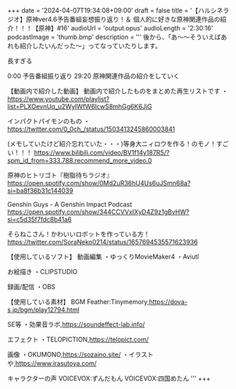 +++
date = '2024-04-07T19:34:08+09:00'
draft = false
title = '【ハルシネラジオ】原神ver4.6予告番組妄想振り返り！＆ 個人的に好きな原神関連作品の紹介！！！【原神】#16'
audioUrl = 'output.opus'
audioLength = '2:30:16'
podcastImage = 'thumb.bmp'
description = '''
後から、「あ～～そういえばあれも紹介したいんだった～」ってなっていたりします。

長すぎる

0:00 予告番組振り返り
29:20 原神関連作品の紹介をしていく


【動画内で紹介した動画】
動画内で紹介したものをまとめた再生リストです
・https://www.youtube.com/playlist?list=PLXOevnUq_u2WyIWfW6lcwS8mhGg6K6JjG

インパクトパイモンのもの
・https://twitter.com/0_0ch_/status/1503413245860003841

(メモしていたけど紹介忘れていた・・・)等身大ニィロウを作る！のモノ！すごい！！！
https://www.bilibili.com/video/BV1f14y187R5/?spm_id_from=333.788.recommend_more_video.0

原神のヒトリゴト『樹脂待ちラジオ』
https://open.spotify.com/show/0Md2uR36hU4Us6uJSmn68a?si=ba8f36b31c144039

Genshin Guys - A Genshin Impact Podcast
https://open.spotify.com/show/344CCVVxIXyD4Z9z1gBvHW?si=c5d35f7fdc8b41a6

そらねこさん！かわいいロボットを作っている方！
https://twitter.com/SoraNeko0214/status/1657694535571623936


【使用しているソフト】
動画編集
・ゆっくりMovieMaker4
・Aviutl

お絵描き
・CLIPSTUDIO

録画/配信
・OBS

【使用している素材】
BGM
Feather:Tinymemory,https://dova-s.jp/bgm/play12794.html

SE等
・効果音ラボ,https://soundeffect-lab.info/

エフェクト
・TELOPICTION,https://telopict.com/

画像
・OKUMONO,https://sozaino.site/
・イラストや,https://www.irasutoya.com/

キャラクターの声
VOICEVOX:ずんだもん
VOICEVOX:四国めたん
'''
+++


